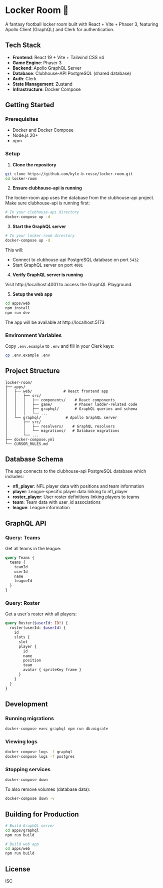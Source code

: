 # Locker Room 🏈

A fantasy football locker room built with React + Vite + Phaser 3, featuring Apollo Client (GraphQL) and Clerk for authentication.

## Tech Stack

- **Frontend**: React 19 + Vite + Tailwind CSS v4
- **Game Engine**: Phaser 3
- **Backend**: Apollo GraphQL Server
- **Database**: Clubhouse-API PostgreSQL (shared database)
- **Auth**: Clerk
- **State Management**: Zustand
- **Infrastructure**: Docker Compose

## Getting Started

### Prerequisites

- Docker and Docker Compose
- Node.js 20+
- npm

### Setup

1. **Clone the repository**

```bash
git clone https://github.com/kyle-b-rosse/locker-room.git
cd locker-room
```

2. **Ensure clubhouse-api is running**

The locker-room app uses the database from the clubhouse-api project. Make sure clubhouse-api is running first:

```bash
# In your clubhouse-api directory
docker-compose up -d
```

3. **Start the GraphQL server**

```bash
# In your locker-room directory
docker-compose up -d
```

This will:
- Connect to clubhouse-api PostgreSQL database on port `5432`
- Start GraphQL server on port `4001`

4. **Verify GraphQL server is running**

Visit http://localhost:4001 to access the GraphQL Playground.

5. **Setup the web app**

```bash
cd apps/web
npm install
npm run dev
```

The app will be available at http://localhost:5173

### Environment Variables

Copy `.env.example` to `.env` and fill in your Clerk keys:

```bash
cp .env.example .env
```

## Project Structure

```
locker-room/
├── apps/
│   ├── web/              # React frontend app
│   │   ├── src/
│   │   │   ├── components/    # React components
│   │   │   ├── game/          # Phaser ladder-related code
│   │   │   ├── graphql/       # GraphQL queries and schema
│   │   │   └── ...
│   └── graphql/           # Apollo GraphQL server
│       ├── src/
│       │   ├── resolvers/    # GraphQL resolvers
│       │   └── migrations/   # Database migrations
│       └── ...
├── docker-compose.yml
└── CURSOR_RULES.md
```

## Database Schema

The app connects to the clubhouse-api PostgreSQL database which includes:

- **nfl_player**: NFL player data with positions and team information
- **player**: League-specific player data linking to nfl_player
- **roster_player**: User roster definitions linking players to teams
- **team**: Team data with user_id associations
- **league**: League information

## GraphQL API

### Query: Teams

Get all teams in the league:

```graphql
query Teams {
  teams {
    teamId
    userId
    name
    leagueId
  }
}
```

### Query: Roster

Get a user's roster with all players:

```graphql
query Roster($userId: ID!) {
  roster(userId: $userId) {
    id
    slots {
      slot
      player {
        id
        name
        position
        team
        avatar { spriteKey frame }
      }
    }
  }
}
```

## Development

### Running migrations

```bash
docker-compose exec graphql npm run db:migrate
```

### Viewing logs

```bash
docker-compose logs -f graphql
docker-compose logs -f postgres
```

### Stopping services

```bash
docker-compose down
```

To also remove volumes (database data):

```bash
docker-compose down -v
```

## Building for Production

```bash
# Build GraphQL server
cd apps/graphql
npm run build

# Build web app
cd apps/web
npm run build
```

## License

ISC


